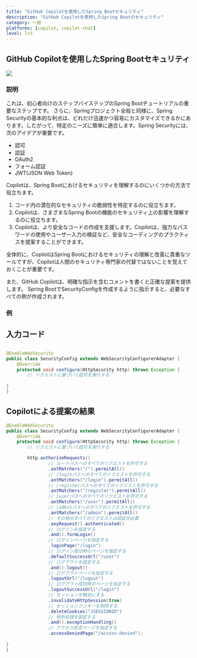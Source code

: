```yaml
---
title: "GitHub Copilotを使用したSpring Bootセキュリティ"
description: "GitHub Copilotを使用したSpring Bootのセキュリティ"
category: 一般
platforms: [copilot, copilot-chat]
level: lv3
---
```

 
## GitHub Copilotを使用したSpring Bootセキュリティ
[<img src="https://img.shields.io/badge/Lv3-Mature_Best_Practice-brightgreen">](https://github.com/orgs/AI-Native-Development/projects/1/)
 
### 説明
これは、初心者向けのステップバイステップのSpring Bootチュートリアルの重要なステップです。
さらに、Springプロジェクト全般と同様に、Spring Securityの基本的な利点は、どれだけ迅速かつ容易にカスタマイズできるかにあります。したがって、特定のニーズに簡単に適合します。Spring Securityには、次のアイデアが重要です。
- 認可
- 認証
- OAuth2
- フォーム認証
- JWT(JSON Web Token)

Copilotは、Spring Bootにおけるセキュリティを理解するのにいくつかの方法で役立ちます。
1. コード内の潜在的なセキュリティの脆弱性を特定するのに役立ちます。
2. Copilotは、さまざまなSpring Bootの機能のセキュリティ上の影響を理解するのに役立ちます。
3. Copilotは、より安全なコードの作成を支援します。Copilotは、強力なパスワードの使用やユーザー入力の検証など、安全なコーディングのプラクティスを提案することができます。

全体的に、CopilotはSpring Bootにおけるセキュリティの理解と改善に貴重なツールですが、Copilotは人間のセキュリティ専門家の代替ではないことを覚えておくことが重要です。

また、GitHub Copilotは、明確な指示を含むコメントを書くと正確な提案を提供します。
Spring BootでSecurityConfigを作成するように指示すると、必要なすべての例が作成されます。

### 例

## 入力コード
```java

@EnableWebSecurity
public class SecurityConfig extends WebSecurityConfigurerAdapter {
    @Override
    protected void configure(HttpSecurity http) throws Exception {
        // リクエストに基づいて認可を実行する
            
}
}
```

## Copilotによる提案の結果

```java
@EnableWebSecurity
public class SecurityConfig extends WebSecurityConfigurerAdapter {
    @Override
    protected void configure(HttpSecurity http) throws Exception {
        // リクエストに基づいて認可を実行する

        http.authorizeRequests()
                // ルートパスへのすべてのリクエストを許可する
                .antMatchers("/").permitAll()
                // /loginパスへのすべてのリクエストを許可する
                .antMatchers("/login").permitAll()
                // /registerパスへのすべてのリクエストを許可する
                .antMatchers("/register").permitAll()
                // /userパスへのすべてのリクエストを許可する
                .antMatchers("/user").permitAll()
                // /adminパスへのすべてのリクエストを許可する
                .antMatchers("/admin").permitAll()
                // その他のすべてのリクエストは認証が必要
                .anyRequest().authenticated()
                // ログインを設定する
                .and().formLogin()
                // ログインページを指定する
                .loginPage("/login")
                // ログイン成功時のページを指定する
                .defaultSuccessUrl("/user")
                // ログアウトを設定する
                .and().logout()
                // ログアウトページを指定する
                .logoutUrl("/logout")
                // ログアウト成功時のページを指定する
                .logoutSuccessUrl("/login")
                // セッションを無効にする
                .invalidateHttpSession(true)
                // セッションクッキーを削除する
                .deleteCookies("JSESSIONID")
                // 例外処理を設定する
                .and().exceptionHandling()
                // アクセス拒否ページを指定する
                .accessDeniedPage("/access-denied");
            
}
}
```
